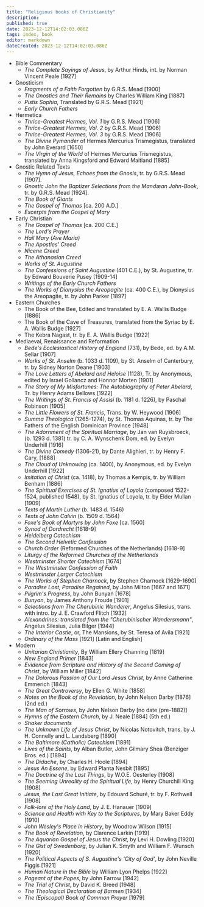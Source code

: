 ```yaml
---
title: "Religious books of Christianity"
description:
published: true
date: 2023-12-12T14:02:03.086Z
tags: index, book
editor: markdown
dateCreated: 2023-12-12T14:02:03.086Z
---
```


<!-- TO BE REPLACED BY BOOK CARDS-->

- Bible Commentary
	- _The Complete Sayings of Jesus_, by Arthur Hinds, int. by Norman Vincent Peale [1927]
- Gnosticism
	- _Fragments of a Faith Forgotten_ by G.R.S. Mead [1900]
	- _The Gnostics and Their Remains_ by Charles William King [1887]
	- _Pistis Sophia_, Translated by G.R.S. Mead [1921]
	- _Early Church Fathers_
- Hermetica
	- _Thrice-Greatest Hermes, Vol. 1_ by G.R.S. Mead [1906]
	- _Thrice-Greatest Hermes, Vol. 2_ by G.R.S. Mead [1906]
	- _Thrice-Greatest Hermes, Vol. 3_ by G.R.S. Mead [1906]
	- _The Divine Pymander_ of Hermes Mercurius Trismegistus, translated by John Everard [1650]
	- _The Virgin of the World_ of Hermes Mercurius Trismegistus, translated by Anna Kingsford and Edward Maitland [1885]
- Gnostic Related Texts
	- _The Hymn of Jesus, Echoes from the Gnosis_, tr. by G.R.S. Mead [1907].
	- _Gnostic John the Baptizer Selections from the Mandæan John-Book_, tr. by G.R.S. Mead [1924].
	- _The Book of Giants_
	- _The Gospel of Thomas_ [ca. 200 A.D.]
	- _Excerpts from the Gospel of Mary_
- Early Christian
	- _The Gospel of Thomas_ [ca. 200 C.E.]
	- _The Lord's Prayer_
	- _Hail Mary (Ave Maria)_
	- _The Apostles' Creed_
	- _Nicene Creed_
	- _The Athanasian Creed_
	- _Works of St. Augustine_
	- _The Confessions of Saint Augustine_ (401 C.E.), by St. Augustine, tr. by Edward Bouverie Pusey [1909-14]
	- _Writings of the Early Church Fathers_
	- _The Works of Dionysius the Areopagite_ (ca. 400 C.E.), by Dionysius the Areopagite, tr. by John Parker [1897]
- Eastern Churches
	- The Book of the Bee, Edited and translated by E. A. Wallis Budge [1886]
	- The Book of the Cave of Treasures, translated from the Syriac by E. A. Wallis Budge [1927]
	- The Kebra Nagast, tr. by E. A. Wallis Budge [1922]
- Mediaeval, Renaissance and Reformation
	- _Bede's Ecclesiastical History of England_ (731), by Bede, ed. by A.M. Sellar [1907]
	- _Works of St. Anselm_ (b. 1033 d. 1109), by St. Anselm of Canterbury, tr. by Sidney Norton Deane [1903]
	- _The Love Letters of Abelard and Heloise_ (1128), Tr. by Anonymous, edited by Israel Gollancz and Honnor Morten [1901]
	- _The Story of My Misfortunes: The Autobiography of Peter Abelard_, Tr. by Henry Adams Bellows [1922]
	- _The Writings of St. Francis of Assisi_ (b. 1181 d. 1226), by Paschal Robinson [1905]
	- _The Little Flowers of St. Francis_, Trans. by W. Heywood [1906]
	- _Summa Theologica_ (1265-1274), by St. Thomas Aquinas, tr. by The Fathers of the English Dominican Province [1948]
	- _The Adornment of the Spiritual Marriage_, by Jan van Ruysbroeck, (b. 1293 d. 1381) tr. by C. A. Wynschenk Dom, ed. by Evelyn Underhill [1916]
	- _The Divine Comedy_ (1306-21), by Dante Alighieri, tr. by Henry F. Cary, [1888]
	- _The Cloud of Unknowing_ (ca. 1400), by Anonymous, ed. by Evelyn Underhill [1922]
	- _Imitation of Christ_ (ca. 1418), by Thomas a Kempis, tr. by William Benham [1886]
	- _The Spiritual Exercises of St. Ignatius of Loyola_ (composed 1522-1524, published 1548), by St. Ignatius of Loyola, tr. by Elder Mullan [1909]
	- _Texts of Martin Luther_ (b. 1483 d. 1546)
	- _Texts of John Calvin_ (b. 1509 d. 1564)
	- _Foxe's Book of Martyrs by John Foxe_ [ca. 1560]
	- _Synod of Dordrecht_ [1618-9]
	- _Heidelberg Catechism_
	- _The Second Helvetic Confession_
	- _Church Order_ (Reformed Churches of the Netherlands) [1618-9]
	- _Liturgy of the Reformed Churches of the Netherlands_
	- _Westminster Shorter Catechism_ [1674]
	- _The Westminster Confession of Faith_
	- _Westminster Larger Catechism_
	- _The Works of Stephen Charnock_, by Stephen Charnock [1629-1690]
	- _Paradise Lost, Paradise Regained_, by John Milton [1667 and 1671]
	- _Pilgrim's Progress_, by John Bunyan [1678]
	- _Bunyan_, by James Anthony Froude [1901]
	- _Selections from The Cherubinic Wanderer_, Angelus Silesius, trans. with intro. by J. E. Crawford Flitch [1932]
	- _Alexandrines: translated from the "Cherubinischer Wandersmann"_, Angelus Silesius, Julia Bilger [1944]
	- _The Interior Castle_, or, The Mansions, by St. Teresa of Avila [1921]
	- _Ordinary of the Mass_ [1921] [Latin and English]
- Modern
	- _Unitarian Christianity_, By William Ellery Channing [1819]
	- _New England Primer_ [1843]
	- _Evidence from Scripture and History of the Second Coming of Christ_, by William Miller [1842]
	- _The Dolorous Passion of Our Lord Jesus Christ_, by Anne Catherine Emmerich [1843]
	- _The Great Controversy_, by Ellen G. White [1858]
	- _Notes on the Book of the Revelation_, by John Nelson Darby [1876] (2nd ed.)
	- _The Man of Sorrows_, by John Nelson Darby [no date (pre-1882)]
	- _Hymns of the Eastern Church_, by J. Neale [1884] (5th ed.)
	- _Shaker documents_
	- _The Unknown Life of Jesus Christ_, by Nicolas Notovitch, trans. by J. H. Connelly and L. Landsberg [1890]
	- _The Baltimore (Catholic) Catechism_ [1891]
	- _Lives of the Saints_, by Alban Butler, John Gilmary Shea (Benziger Bros. ed.) [1894]
	- _The Didache_, by Charles H. Hoole [1894]
	- _Jesus An Essene_, by Edward Planta Nesbit [1895]
	- _The Doctrine of the Last Things_, by W.O.E. Oesterley [1908]
	- _The Seeming Unreality of the Spiritual Life_, by Henry Churchill King [1908]
	- _Jesus, the Last Great Initiate_, by Edouard Schuré, tr. by F. Rothwell [1908]
	- _Folk-lore of the Holy Land_, by J. E. Hanauer [1909]
	- _Science and Health with Key to the Scriptures_, by Mary Baker Eddy [1910]
	- _John Wesley's Place in History_, by Woodrow Wilson [1915]
	- _The Book of Revelation_, by Clarence Larkin [1919]
	- _The Aquarian Gospel of Jesus the Christ_, by Levi H. Dowling [1920]
	- _The Gist of Swedenborg_, by Julian K. Smyth and William F. Wunsch [1920]
	- _The Political Aspects of S. Augustine's ‘City of God’_, by John Neville Figgis [1921]
	- _Human Nature in the Bible_ by William Lyon Phelps [1922]
	- _Pageant of the Popes_, by John Farrow [1942]
	- _The Trial of Christ_, by David K. Breed [1948]
	- _The Theological Declaration of Barmen_ [1934]
	- _The (Episcopal) Book of Common Prayer_ [1979]